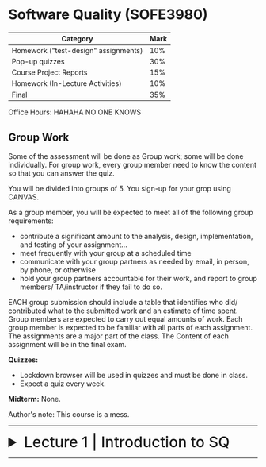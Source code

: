 # Software Quality (SOFE3980)

| Category                             | Mark   |
|--------------------------------------|--------|
| Homework ("test-design" assignments) | 10%    |
| Pop-up quizzes                       | 30%    |
| Course Project Reports               | 15%    |
| Homework (In-Lecture Activities)     | 10%    |
| Final                                | 35%    |

Office Hours: HAHAHA NO ONE KNOWS

## Group Work

Some of the assessment will be done as  Group work; some will be done individually. For group work, every group member need to know the content so that you can answer the quiz.

You will be divided into groups of 5. You sign-up for your grop using CANVAS. 

As a group member, you will be expected to meet all of the following group requirements:

- contribute a significant amount to the analysis, design, implementation, and testing of your  assignment…
- meet frequently with your group at a scheduled time
- communicate with your group partners as needed by email, in person, by phone, or otherwise
- hold your group partners accountable for their work, and report to group members/ TA/instructor if they fail to do so.

EACH group submission should include a table that identifies who did/ contributed  what to the submitted work and an estimate of time spent.  Group members are expected to carry out equal amounts of work.  Each group member is expected to be familiar with all parts of each assignment.  The assignments are a major part of the class.  The Content of each assignment will be in the final exam.

**Quizzes:**
- Lockdown browser will be used in quizzes and must be done in class. 
- Expect a quiz every week.

**Midterm:**
None.

Author's note: This course is a mess.

---

<details>
  <summary style="font-size: 30px; font-weight: 500; cursor: pointer;">Lecture 1 | Introduction to SQ</summary>
  
  # Outline:
*What is software project management?* Is it really different from *ordinary* project management?

*How do you know when a project has been successful?* E.g., do the expectations of the customer/client match those of the developers?

# Why is project management important?

Large amounts of money are spent on Info & Comms. Technology (ICT).

- Projects often fail; Standish Group claim only a third of ICT projects are successful. 82% were late and 43% exceeded their budget.
- Poor project management is a major factor in these failures.

# What is a project?

The definition can vary, but its most important aspects are its *planning* and *size*.

To compare:

Jobs – repetition of very well-defined and well understood tasks with very little uncertainty
Exploration – e.g. finding a cure for cancer: the outcome is very uncertain

Projects lie in the middle between a job and exploration.

A task is more 'project-like' if it is:
- Non-routine
- Planned
- Aiming at a specific target
- Carried out for a customer
- Carried out by a temporary work group
- Involving several specialisms
- Made up of several different phases
- Constrained by time and resources
- Large and/or complex

## Exercise 1.1
Which of the following is a project, a routine, or an exploration:
<details>
  <summary>Producing an edition of a newspaper</summary>
routine
</details>

<details>
  <summary>Building the channel tunnel.</summary>
project
</details>

<details>
  <summary>Getting Married</summary>
project</details>

<details>
  <summary>A research project into what makes a good human-computer interface.</summary>
exploration
</details>

<details>
  <summary>An investigation into the reason why a user has a problem with a computer system.</summary>
project
</details>

<details>
  <summary>A programming assignment for a second year computing student.</summary>
project
</details>

<details>
  <summary>Writing an operating system for a new computer</summary>
exploration
</details>

<details>
  <summary>Installing a new version of a word processing application in an organization</summary>
routine
</details>

Invisibility, Complexity, Conformity (compliance w/ standards, rules, or laws), and Flexibility make software more problematic to build than other engineered artefacts.

Projects can be

- **In-house:** clients & employers are employed by same organization
- **Out-sourced:** clients & employers are employed by different organizations

"Project manager" could be:
- a ‘contract manager’ in the client organization
- a technical project manager in the supplier/services organization

### Activities covered by project management
Feasibility study
- Is project technically feasible and worthwhile from a business point of view?

Planning
- Only done if project is feasible

Execution
- Implement plan, but plan may be changed as we go along

## The software development life-cycle
![spm1](../static/SPM_1.png)

</details>

---
